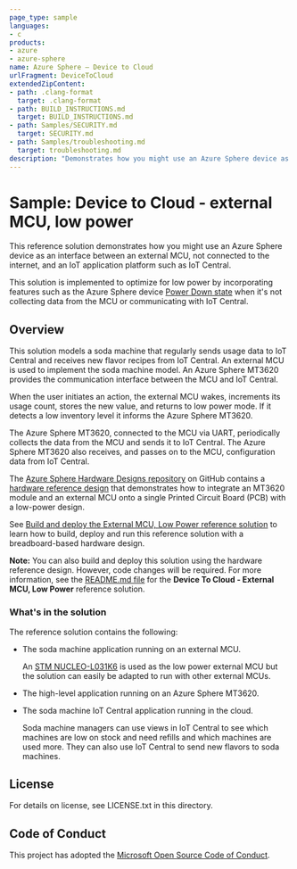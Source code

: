 ```yaml
---
page_type: sample
languages:
- c
products:
- azure
- azure-sphere
name: Azure Sphere – Device to Cloud
urlFragment: DeviceToCloud
extendedZipContent:
- path: .clang-format
  target: .clang-format
- path: BUILD_INSTRUCTIONS.md
  target: BUILD_INSTRUCTIONS.md
- path: Samples/SECURITY.md
  target: SECURITY.md
- path: Samples/troubleshooting.md
  target: troubleshooting.md
description: "Demonstrates how you might use an Azure Sphere device as an interface between an external MCU and an IoT application platform."
---
```


# Sample: Device to Cloud - external MCU, low power

This reference solution demonstrates how you might use an Azure Sphere device as an interface between an external MCU, not connected to the internet, and an IoT application platform such as IoT Central.

This solution is implemented to optimize for low power by incorporating features such as the Azure Sphere device [Power Down state](https://docs.microsoft.com/azure-sphere/app-development/power-down) when it's not collecting data from the MCU or communicating with IoT Central.

## Overview

This solution models a soda machine that regularly sends usage data to IoT Central and receives new flavor recipes from IoT Central. An external MCU is used to implement the soda machine model. An Azure Sphere MT3620 provides the communication interface between the MCU and IoT Central.

When the user initiates an action, the external MCU wakes, increments its usage count, stores the new value, and returns to low power mode. If it detects a low inventory level it informs the Azure Sphere MT3620.

The Azure Sphere MT3620, connected to the MCU via UART, periodically collects the data from the MCU and sends it to IoT Central. The Azure Sphere MT3620 also receives, and passes on to the MCU, configuration data from IoT Central.

The [Azure Sphere Hardware Designs repository](https://dev.azure.com/msazuresphere/4x4/_git/cust-Hardware?path=%2FGitHub-Local--azure-sphere-hardware-designs) on GitHub contains a [hardware reference design](https://github.com/Azure/azure-sphere-hardware-designs/tree/master/P-MT3620EXMSTLP-1-0) that demonstrates how to integrate an MT3620 module and an external MCU onto a single Printed Circuit Board (PCB) with a low-power design.

See [Build and deploy the External MCU, Low Power reference solution](BuildMcuToCloud.md) to learn how to build, deploy and run this reference solution with a breadboard-based hardware design.

  **Note:** You can also build and deploy this solution using the hardware reference design. However, code changes will be required. For more information, see the [README.md file](https://github.com/Azure/azure-sphere-hardware-designs/tree/master/P-MT3620EXMSTLP-1-0/README.md) for the **Device To Cloud - External MCU, Low Power** reference solution. 

### What's in the solution

The reference solution contains the following:

- The soda machine application running on an external MCU.

  An [STM NUCLEO-L031K6](https://www.st.com/en/evaluation-tools/nucleo-l031k6.html) is used as the low power external MCU but the solution can easily be adapted to run with other external MCUs.
  
- The high-level application running on an Azure Sphere MT3620.  

- The soda machine IoT Central application running in the cloud.

     Soda machine managers can use views in IoT Central to see which machines are low on stock and need refills and which machines are used more. They can also use IoT Central to send new flavors to soda machines.

## License
For details on license, see LICENSE.txt in this directory.

## Code of Conduct
This project has adopted the [Microsoft Open Source Code of Conduct](https://opensource.microsoft.com/codeofconduct/).



